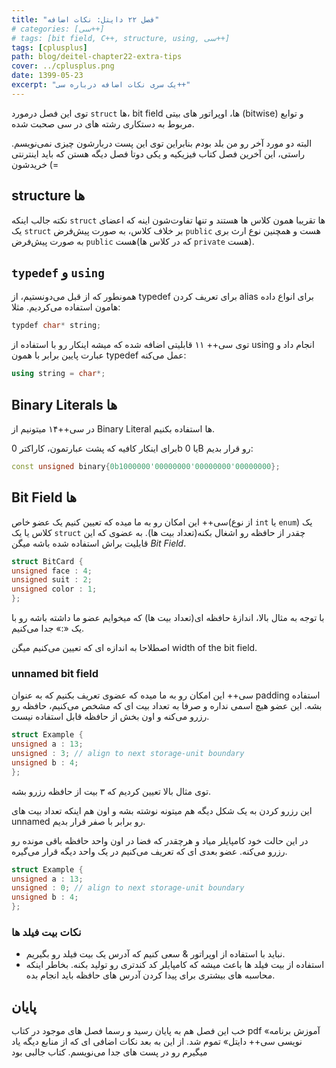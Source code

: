 ```yaml
---
title: "فصل ۲۲ دایتل: نکات اضافه"
# categories: [سی++]
# tags: [bit field, C++, structure, using, سی++]
tags: [cplusplus]
path: blog/deitel-chapter22-extra-tips
cover: ../cplusplus.png
date: 1399-05-23
excerpt: "یک‌ سری نکات اضافه درباره سی++"
---
```


توی این فصل درمورد `struct` ها، bit field ها، اوپراتور های بیتی (bitwise) و توابع مربوط به دستکاری رشته های در سی صحبت شده.

البته دو مورد آخر رو من بلد بودم بنابراین توی این پست دربارشون چیزی نمی‌نویسم. راستی، این آخرین فصل کتاب فیزیکیه و یکی دوتا فصل دیگه هستن که باید اینترنتی خریدشون (=

## structure ها

نکته جالب اینکه `struct` ها تقریبا همون کلاس ها هستند و تنها تفاوت‌شون اینه که اعضای یک `struct` بر خلاف کلاس، به صورت پیش‌فرض `public` هست و همچنین نوع ارث بری به صورت پیش‌فرض `public` هست(که در کلاس ها `private` هست).

## `typedef` و `using`

همونطور که از قبل می‌دونستیم، از typedef برای تعریف کردن alias برای انواع داده هامون استفاده می‌کردیم. مثلا:

```cpp
typdef char* string;
```

توی سی++ ۱۱ قابلیتی اضافه شده که میشه اینکار رو با استفاده از using انجام داد و عبارت پایین برابر با همون typedef عمل می‌کنه:

```cpp
using string = char*;
```

## Binary Literals ها

در سی++‌۱۴ میتونیم از Binary Literal ها استفاده بکنیم. 

برای اینکار کافیه که پشت عبارتمون، کاراکتر 0b یا 0B رو قرار بدیم:

```cpp
const unsigned binary{0b1000000'00000000'00000000'00000000};
```

## Bit Field ها

‌سی++‌ این امکان رو به ما میده که تعیین کنیم یک عضو خاص(از نوع `int` یا `enum`) یک کلاس یا یک `struct` چقدر از حافظه رو اشغال بکنه(تعداد بیت ها). به عضوی که این قابلیت براش استفاده شده باشه میگن _Bit Field_.

```cpp
struct BitCard {
unsigned face : 4;
unsigned suit : 2;
unsigned color : 1;
};
```

با توجه به مثال بالا، اندازهٔ حافظه ای(تعداد بیت ها) که میخوایم عضو ما داشته باشه رو با یک «:» جدا می‌کنیم.

اصطلاحا به اندازه ای که تعیین می‌کنیم میگن width of the bit field.

### unnamed bit field

سی++ این امکان رو به ما میده که عضوی تعریف بکنیم که به عنوان padding 
استفاده بشه. این عضو هیچ اسمی نداره و صرفا به تعداد بیت ای که مشخص 
می‌کنیم، حافظه رو رزرو می‌کنه و اون بخش از حافظه قابل استفاده نیست. 

```cpp
struct Example {
unsigned a : 13;
unsigned : 3; // align to next storage-unit boundary
unsigned b : 4;
};
```

توی مثال بالا تعیین کردیم که ۳ بیت از حافظه رزرو بشه. 

این رزرو کردن به یک شکل دیگه هم میتونه نوشته بشه و اون هم اینکه تعداد بیت های unnamed رو برابر با صفر قرار بدیم.

در این حالت خود کامپایلر میاد و هرچقدر که فضا در اون واحد حافظه باقی 
مونده رو رزرو می‌کنه. عضو بعدی ای که تعریف می‌کنیم در یک واحد دیگه قرار 
می‌گیره.

```cpp
struct Example {
unsigned a : 13;
unsigned : 0; // align to next storage-unit boundary
unsigned b : 4;
};
```

### نکات بیت فیلد ها

+ نباید با استفاده از اوپراتور & سعی کنیم که آدرس یک بیت فیلد رو بگیریم.
+ استفاده
	 از بیت فیلد ها باعث میشه که کامپایلر کد کندتری رو تولید بکنه. بخاطر 
	اینکه محاسبه های بیشتری برای پیدا کردن آدرس های حافظه باید انجام بده.

## پایان

خب این فصل هم به پایان رسید و رسما فصل های موجود در کتاب pdf «آموزش 
برنامه نویسی سی++ دایتل» تموم شد. از این به بعد نکات اضافی ای که از 
منابع دیگه یاد میگیرم رو در پست های جدا می‌نویسم. کتاب جالبی بود 
